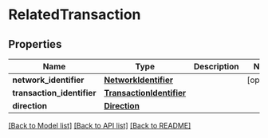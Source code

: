 # RelatedTransaction

## Properties
Name | Type | Description | Notes
------------ | ------------- | ------------- | -------------
**network_identifier** | [**NetworkIdentifier**](NetworkIdentifier.md) |  | [optional] 
**transaction_identifier** | [**TransactionIdentifier**](TransactionIdentifier.md) |  | 
**direction** | [**Direction**](Direction.md) |  | 

[[Back to Model list]](../README.md#documentation-for-models) [[Back to API list]](../README.md#documentation-for-api-endpoints) [[Back to README]](../README.md)

